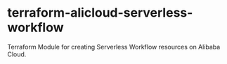 # terraform-alicloud-serverless-workflow
Terraform Module for creating Serverless Workflow resources on Alibaba Cloud.
